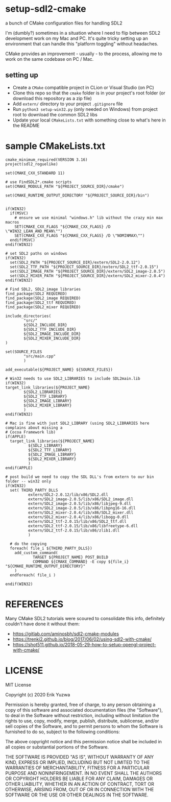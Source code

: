# setup-sdl2-cmake
a bunch of CMake configuration files for handling SDL2

I'm (dumbly?) sometimes in a situation where I need to flip between SDL2 development
work on my Mac and PC. It's quite tricky setting up an environment that can handle
this "platform toggling" without headaches.

CMake provides an improvement - usually - to the process, allowing me to work
on the same codebase on PC / Mac.

## setting up

- Create a `CMake` compatible project in CLion or Visual Studio (on PC)
- Clone this repo so that the `cmake` folder is in your project's root folder (or download
this repository as a zip file)
- Add `extern/` directory to your project `.gitignore` file
- Run `python3 setup-win32.py` (only needed on Windows) from project root to download the common SDL2 libs
- Update your local `CMakeLists.txt` with something close to what's here in the README

# sample CMakeLists.txt

```
cmake_minimum_required(VERSION 3.16)
project(sdl2_roguelike)

set(CMAKE_CXX_STANDARD 11)

# use FindSDL2*.cmake scripts
set(CMAKE_MODULE_PATH "${PROJECT_SOURCE_DIR}/cmake")

set(CMAKE_RUNTIME_OUTPUT_DIRECTORY "${PROJECT_SOURCE_DIR}/bin")


if(WIN32)
  if(MSVC)
    # ensure we use minimal "windows.h" lib without the crazy min max macros
    SET(CMAKE_CXX_FLAGS "${CMAKE_CXX_FLAGS} /D \"WIN32_LEAN_AND_MEAN\"")
    SET(CMAKE_CXX_FLAGS "${CMAKE_CXX_FLAGS} /D \"NOMINMAX\"")
  endif(MSVC)
endif(WIN32)

# set SDL2 paths on windows
if(WIN32)
  set(SDL2_PATH "${PROJECT_SOURCE_DIR}/extern/SDL2-2.0.12")
  set(SDL2_TTF_PATH "${PROJECT_SOURCE_DIR}/extern/SDL2_ttf-2.0.15")
  set(SDL2_IMAGE_PATH "${PROJECT_SOURCE_DIR}/extern/SDL2_image-2.0.5")
  set(SDL2_MIXER_PATH "${PROJECT_SOURCE_DIR}/extern/SDL2_mixer-2.0.4")
endif(WIN32)

# Find SDL2, SDL2_image libraries
find_package(SDL2 REQUIRED)
find_package(SDL2_image REQUIRED)
find_package(SDL2_ttf REQUIRED)
find_package(SDL2_mixer REQUIRED)

include_directories(
        "src/"
        ${SDL2_INCLUDE_DIR}
        ${SDL2_TTF_INCLUDE_DIR}
        ${SDL2_IMAGE_INCLUDE_DIR}
        ${SDL2_MIXER_INCLUDE_DIR}
)

set(SOURCE_FILES
        "src/main.cpp"
        )

add_executable(${PROJECT_NAME} ${SOURCE_FILES})

# Win32 needs to use SDL2_LIBRARIES to include SDL2main.lib
if(WIN32)
target_link_libraries(${PROJECT_NAME}
        ${SDL2_LIBRARIES}
        ${SDL2_TTF_LIBRARY}
        ${SDL2_IMAGE_LIBRARY}
        ${SDL2_MIXER_LIBRARY}
        )
endif(WIN32)

# Mac is fine with just SDL2_LIBRARY (using SDL2_LIBRARIES here complains about missing a
# Cocoa Framework lib)
if(APPLE)
  target_link_libraries(${PROJECT_NAME}
          ${SDL2_LIBRARY}
          ${SDL2_TTF_LIBRARY}
          ${SDL2_IMAGE_LIBRARY}
          ${SDL2_MIXER_LIBRARY}
          )
endif(APPLE)

# post build we need to copy the SDL DLL's from extern to our bin folder -- win32 only
if(WIN32)
  set( THIRD_PARTY_DLLS
          extern/SDL2-2.0.12/lib/x86/SDL2.dll
          extern/SDL2_image-2.0.5/lib/x86/SDL2_image.dll
          extern/SDL2_image-2.0.5/lib/x86/libjpeg-9.dll
          extern/SDL2_image-2.0.5/lib/x86/libpng16-16.dll
          extern/SDL2_mixer-2.0.4/lib/x86/SDL2_mixer.dll
          extern/SDL2_mixer-2.0.4/lib/x86/libogg-0.dll
          extern/SDL2_ttf-2.0.15/lib/x86/SDL2_ttf.dll
          extern/SDL2_ttf-2.0.15/lib/x86/libfreetype-6.dll
          extern/SDL2_ttf-2.0.15/lib/x86/zlib1.dll
          )

  # do the copying
  foreach( file_i ${THIRD_PARTY_DLLS})
    add_custom_command(
            TARGET ${PROJECT_NAME} POST_BUILD
            COMMAND ${CMAKE_COMMAND} -E copy ${file_i} "${CMAKE_RUNTIME_OUTPUT_DIRECTORY}"
    )
  endforeach( file_i )

endif(WIN32)

```

# REFERENCES

Many CMake SDL2 tutorials were scoured to consolidate this info, definitely
couldn't have done it without them:

- https://gitlab.com/aminosbh/sdl2-cmake-modules
- https://trenki2.github.io/blog/2017/06/02/using-sdl2-with-cmake/
- https://shot511.github.io/2018-05-29-how-to-setup-opengl-project-with-cmake/


# LICENSE

MIT License

Copyright (c) 2020 Erik Yuzwa

Permission is hereby granted, free of charge, to any person obtaining a copy
of this software and associated documentation files (the "Software"), to deal
in the Software without restriction, including without limitation the rights
to use, copy, modify, merge, publish, distribute, sublicense, and/or sell
copies of the Software, and to permit persons to whom the Software is
furnished to do so, subject to the following conditions:

The above copyright notice and this permission notice shall be included in all
copies or substantial portions of the Software.

THE SOFTWARE IS PROVIDED "AS IS", WITHOUT WARRANTY OF ANY KIND, EXPRESS OR
IMPLIED, INCLUDING BUT NOT LIMITED TO THE WARRANTIES OF MERCHANTABILITY,
FITNESS FOR A PARTICULAR PURPOSE AND NONINFRINGEMENT. IN NO EVENT SHALL THE
AUTHORS OR COPYRIGHT HOLDERS BE LIABLE FOR ANY CLAIM, DAMAGES OR OTHER
LIABILITY, WHETHER IN AN ACTION OF CONTRACT, TORT OR OTHERWISE, ARISING FROM,
OUT OF OR IN CONNECTION WITH THE SOFTWARE OR THE USE OR OTHER DEALINGS IN THE
SOFTWARE.